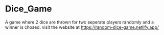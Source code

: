 # Dice_Game
A game where 2 dice are thrown for two seperate players randomly and a winner is chosed.
visit the website at https://random-dice-game.netlify.app/
